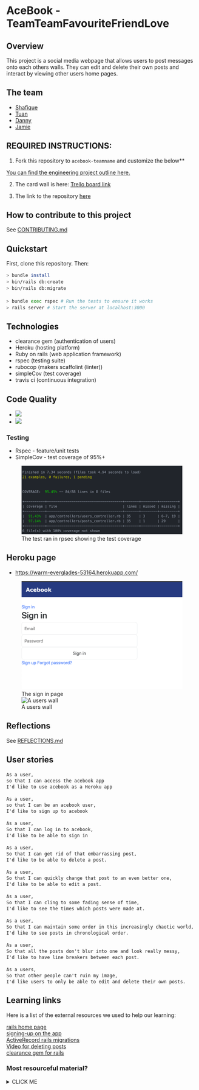 # AceBook - TeamTeamFavouriteFriendLove

## Overview

This project is a social media webpage that allows users to post messages onto each others walls. They can edit and delete their own posts and interact by viewing other users home pages.

## The team

- [Shafique](https://github.com/shafali03)
- [Tuan](https://github.com/TuanNguyen1010)
- [Danny](https://github.com/denriquem)
- [Jamie](https://github.com/Jamie95187)

## REQUIRED INSTRUCTIONS:

1. Fork this repository to `acebook-teamname` and customize
the below**

[You can find the engineering project outline here.](https://github.com/makersacademy/course/tree/master/engineering_projects/rails)

2. The card wall is here: [Trello board link](https://trello.com/b/qeOv6Ec6/acebook-week-8-9)

3. The link to the repository [here](https://github.com/denriquem/acebook--TeamFavouriteFriendLove-)

## How to contribute to this project
See [CONTRIBUTING.md](CONTRIBUTING.md)

## Quickstart

First, clone this repository. Then:

```bash
> bundle install
> bin/rails db:create
> bin/rails db:migrate

> bundle exec rspec # Run the tests to ensure it works
> rails server # Start the server at localhost:3000
```

## Technologies

* clearance gem (authentication of users)
* Heroku (hosting platform)
* Ruby on rails (web application framework)
* rspec (testing suite)
* rubocop (makers scaffolint (linter))
* simpleCov (test coverage)
* travis ci (continuous integration)

## Code Quality

* <a href="https://codeclimate.com/github/denriquem/acebook--TeamFavouriteFriendLove-/test_coverage"><img src="https://api.codeclimate.com/v1/badges/884d5e66a36e030c967d/test_coverage" /></a>
* <a href="https://codeclimate.com/github/denriquem/acebook--TeamFavouriteFriendLove-/maintainability"><img src="https://api.codeclimate.com/v1/badges/884d5e66a36e030c967d/maintainability" /></a>

### Testing

* Rspec - feature/unit tests
* SimpleCov - test coverage of 95%+

<figure class="image">
  <img src="./images/rspec.png" alt="The test ran in rspec">
  <figcaption>The test ran in rpsec showing the test coverage</figcaption>
</figure>

## Heroku page

* https://warm-everglades-53164.herokuapp.com/

<figure class="image">
  <img src="./images/aceBookSignIn.png" alt="The sign in page">
  <figcaption>The sign in page</figcaption>

  <img src="./images./aceBookUserWall.png" alt="A users wall">
  <figcaption>A users wall</figcaption>
</figure>

## Reflections
See [REFLECTIONS.md](REFLECTIONS.md)

## User stories

```
As a user,
so that I can access the acebook app
I'd like to use acebook as a Heroku app

As a user,
so that I can be an acebook user,
I'd like to sign up to acebook

As a user,
So that I can log in to acebook,
I'd like to be able to sign in

As a user,
So that I can get rid of that embarrassing post,
I'd like to be able to delete a post.

As a user,
So that I can quickly change that post to an even better one,
I'd like to be able to edit a post.

As a user,
So that I can cling to some fading sense of time,
I'd like to see the times which posts were made at.

As a user,
So that I can maintain some order in this increasingly chaotic world,
I'd like to see posts in chronological order.

As a user,
So that all the posts don't blur into one and look really messy,
I'd like to have line breakers between each post.

As a users,
So that other people can't ruin my image,
I'd like users to only be able to edit and delete their own posts.

```

## Learning links

Here is a list of the external resources we used to help our learning:

[rails home page](https://edgeguides.rubyonrails.org/)<br>
[signing-up on the app](https://www.learnenough.com/ruby-on-rails-4th-edition-tutorial/sign_up#sec-showing_users)<br>
[ActiveRecord rails migrations](https://edgeguides.rubyonrails.org/active_record_migrations.html)<br>
[Video for deleting posts](https://www.youtube.com/watch?time_continue=89&v=wdXgDwk6UO8&feature=emb_title)<br>
[clearance gem for rails](https://github.com/thoughtbot/clearance)<br>

### Most resourceful material?

<details><summary>CLICK ME</summary>
<p>
<b> The rest of the cohort <3 </b>
</p>
</details>
